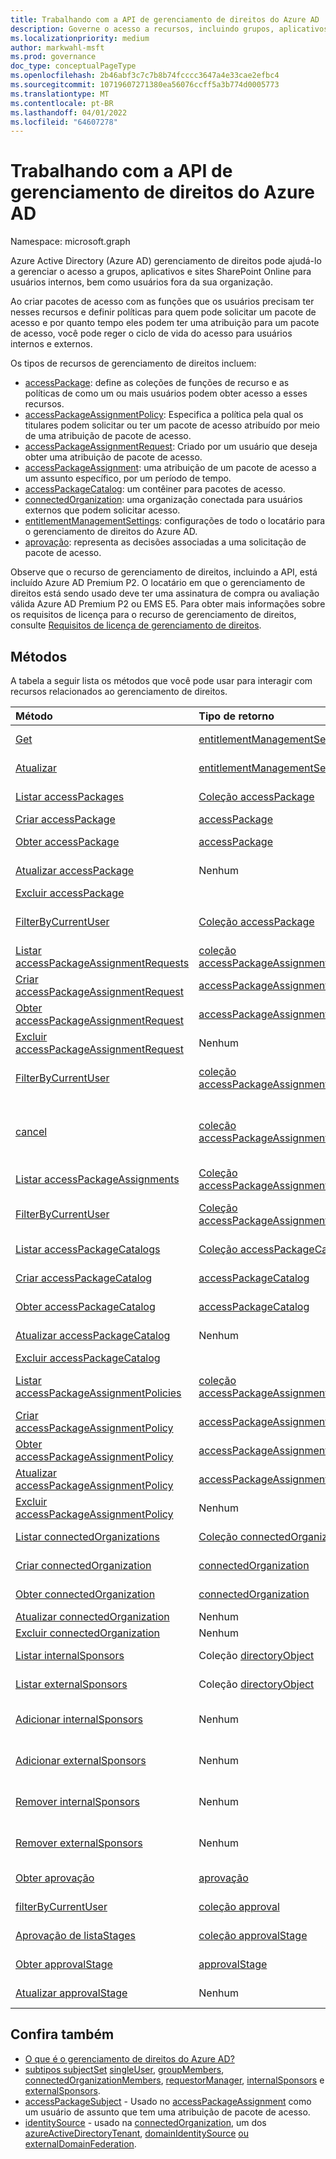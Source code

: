 ```yaml
---
title: Trabalhando com a API de gerenciamento de direitos do Azure AD
description: Governe o acesso a recursos, incluindo grupos, aplicativos e sites por meio do gerenciamento de direitos do Azure AD
ms.localizationpriority: medium
author: markwahl-msft
ms.prod: governance
doc_type: conceptualPageType
ms.openlocfilehash: 2b46abf3c7c7b8b74fcccc3647a4e33cae2efbc4
ms.sourcegitcommit: 10719607271380ea56076ccff5a3b774d0005773
ms.translationtype: MT
ms.contentlocale: pt-BR
ms.lasthandoff: 04/01/2022
ms.locfileid: "64607278"
---
```

# <a name="working-with-the-azure-ad-entitlement-management-api"></a>Trabalhando com a API de gerenciamento de direitos do Azure AD

Namespace: microsoft.graph

Azure Active Directory (Azure AD) gerenciamento de direitos pode ajudá-lo a gerenciar o acesso a grupos, aplicativos e sites SharePoint Online para usuários internos, bem como usuários fora da sua organização.

Ao criar pacotes de acesso com as funções que os usuários precisam ter nesses recursos e definir políticas para quem pode solicitar um pacote de acesso e por quanto tempo eles podem ter uma atribuição para um pacote de acesso, você pode reger o ciclo de vida do acesso para usuários internos e externos.

Os tipos de recursos de gerenciamento de direitos incluem:

- [accessPackage](accesspackage.md): define as coleções de funções de recurso e as políticas de como um ou mais usuários podem obter acesso a esses recursos.
- [accessPackageAssignmentPolicy](accesspackageassignmentpolicy.md): Especifica a política pela qual os titulares podem solicitar ou ter um pacote de acesso atribuído por meio de uma atribuição de pacote de acesso.
- [accessPackageAssignmentRequest](accesspackageassignmentrequest.md): Criado por um usuário que deseja obter uma atribuição de pacote de acesso.
- [accessPackageAssignment](accesspackageassignment.md): uma atribuição de um pacote de acesso a um assunto específico, por um período de tempo.
- [accessPackageCatalog](accesspackagecatalog.md): um contêiner para pacotes de acesso.
- [connectedOrganization](connectedorganization.md): uma organização conectada para usuários externos que podem solicitar acesso.
- [entitlementManagementSettings](entitlementmanagementsettings.md): configurações de todo o locatário para o gerenciamento de direitos do Azure AD.
- [aprovação](approval.md): representa as decisões associadas a uma solicitação de pacote de acesso.

Observe que o recurso de gerenciamento de direitos, incluindo a API, está incluído Azure AD Premium P2. O locatário em que o gerenciamento de direitos está sendo usado deve ter uma assinatura de compra ou avaliação válida Azure AD Premium P2 ou EMS E5. Para obter mais informações sobre os requisitos de licença para o recurso de gerenciamento de direitos, consulte [Requisitos de licença de gerenciamento de direitos](/azure/active-directory/governance/entitlement-management-overview#license-requirements).

## <a name="methods"></a>Métodos

A tabela a seguir lista os métodos que você pode usar para interagir com recursos relacionados ao gerenciamento de direitos.

| Método   | Tipo de retorno |Descrição|
|:---------------|:--------|:----------|
| [Get](../api/entitlementmanagementsettings-get.md) | [entitlementManagementSettings](entitlementmanagementsettings.md) | Leia as propriedades de **um objeto entitlementManagementSettings** . |
| [Atualizar](../api/entitlementmanagementsettings-update.md) | [entitlementManagementSettings](entitlementmanagementsettings.md) | Atualize as propriedades de **um objeto entitlementManagementSettings** . |
| [Listar accessPackages](../api/entitlementmanagement-list-accesspackages.md) | [Coleção accessPackage](accesspackage.md) | Recupere uma lista de **objetos accessPackage** . |
| [Criar accessPackage](../api/entitlementmanagement-post-accesspackages.md) | [accessPackage](accesspackage.md) | Crie um novo **objeto accessPackage** . |
| [Obter accessPackage](../api/accesspackage-get.md) | [accessPackage](accesspackage.md) | Ler propriedades e relações de um **objeto accessPackage** . |
| [Atualizar accessPackage](../api/accesspackage-update.md)|Nenhum | Atualize as propriedades de um **objeto accesspackage** . |
| [Excluir accessPackage](../api/accesspackage-delete.md) | | Excluir **accessPackage**. |
| [FilterByCurrentUser](../api/accesspackage-filterbycurrentuser.md) | [Coleção accessPackage](accesspackage.md) | Recupere uma lista de **objetos accessPackage** filtrados no usuário de entrada. |
| [Listar accessPackageAssignmentRequests](../api/entitlementmanagement-list-assignmentrequests.md) | [coleção accessPackageAssignmentRequest](accesspackageassignmentrequest.md) | Recupere uma lista de **objetos accessPackageAssignmentRequest** . |
| [Criar accessPackageAssignmentRequest](../api/entitlementmanagement-post-assignmentrequests.md) | [accessPackageAssignmentRequest](accesspackageassignmentrequest.md) | Cria um novo **objeto accessPackageAssignmentRequest** . |
| [Obter accessPackageAssignmentRequest](../api/accesspackageassignmentrequest-get.md) | [accessPackageAssignmentRequest](accesspackageassignmentrequest.md) | Leia propriedades e relações de um **objeto accessPackageAssignmentRequest** . |
| [Excluir accessPackageAssignmentRequest](../api/accesspackageassignmentrequest-delete.md) |Nenhum | **Exclua um accessPackageAssignmentRequest**. |
|[FilterByCurrentUser](../api/accesspackageassignmentrequest-filterbycurrentuser.md)|[coleção accessPackageAssignmentRequest](../resources/accesspackageassignmentrequest.md)|Recupere a lista de **objetos accessPackageAssignmentRequest** filtrados no usuário de entrada.|
|[cancel](../api/accesspackageassignmentrequest-cancel.md)|[coleção accessPackageAssignmentRequest](../resources/accesspackageassignmentrequest.md)|Cancele **um objeto accessPackageAssignmentRequest** que está em estado cancelável: `accepted`, `pendingApproval`, , `pendingApprovalEscalated``pendingNotBefore`.|
| [Listar accessPackageAssignments](../api/entitlementmanagement-list-assignments.md) | [Coleção accessPackageAssignment](accesspackageassignment.md) | Recupere uma lista de **objetos accessPackageAssignment** . |
|[FilterByCurrentUser](../api/accesspackageassignment-filterbycurrentuser.md)|[Coleção accessPackageAssignment](../resources/accesspackageassignment.md)|Recupere a lista de **objetos accessPackageAssignment** filtrados no usuário de entrada.|
| [Listar accessPackageCatalogs](../api/entitlementmanagement-list-catalogs.md) | [Coleção accessPackageCatalog](accesspackagecatalog.md) | Recupere uma lista de **objetos accessPackageCatalogs** . |
| [Criar accessPackageCatalog](../api/entitlementmanagement-post-catalogs.md) | [accessPackageCatalog](accesspackagecatalog.md) | Crie um novo **objeto accessPackageCatalog** . |
| [Obter accessPackageCatalog](../api/accesspackagecatalog-get.md) | [accessPackageCatalog](accesspackagecatalog.md) | Ler propriedades e relações de um **objeto accessPackageCatalog** . |
| [Atualizar accessPackageCatalog](../api/accesspackagecatalog-update.md)|Nenhum | Atualize as propriedades de um **objeto accessPackageCatalog** . |
| [Excluir accessPackageCatalog](../api/accesspackagecatalog-delete.md) | | **Exclua um accessPackageCatalog**. |
|[Listar accessPackageAssignmentPolicies](../api/entitlementmanagement-list-assignmentpolicies.md)|[coleção accessPackageAssignmentPolicy](../resources/accesspackageassignmentpolicy.md)|Obter uma lista dos [objetos accessPackageAssignmentPolicy](../resources/accesspackageassignmentpolicy.md) e suas propriedades.|
|[Criar accessPackageAssignmentPolicy](../api/entitlementmanagement-post-assignmentpolicies.md)|[accessPackageAssignmentPolicy](../resources/accesspackageassignmentpolicy.md)|Crie um novo [objeto accessPackageAssignmentPolicy](../resources/accesspackageassignmentpolicy.md) .|
|[Obter accessPackageAssignmentPolicy](../api/accesspackageassignmentpolicy-get.md)|[accessPackageAssignmentPolicy](../resources/accesspackageassignmentpolicy.md)|Leia as propriedades e as relações de um [objeto accessPackageAssignmentPolicy](../resources/accesspackageassignmentpolicy.md) .|
|[Atualizar accessPackageAssignmentPolicy](../api/accesspackageassignmentpolicy-update.md)|[accessPackageAssignmentPolicy](../resources/accesspackageassignmentpolicy.md)|Atualize as propriedades de [um objeto accessPackageAssignmentPolicy](../resources/accesspackageassignmentpolicy.md) .|
|[Excluir accessPackageAssignmentPolicy](../api/accesspackageassignmentpolicy-delete.md)|Nenhum|Exclui um [objeto accessPackageAssignmentPolicy](../resources/accesspackageassignmentpolicy.md) .|
| [Listar connectedOrganizations](../api/entitlementmanagement-list-connectedorganizations.md) | [Coleção connectedOrganization](connectedorganization.md) | Recupere uma lista de **objetos connectedOrganization** . |
| [Criar connectedOrganization](../api/entitlementmanagement-post-connectedorganizations.md) | [connectedOrganization](connectedorganization.md) | Crie um novo **objeto connectedOrganization** . |
| [Obter connectedOrganization](../api/connectedorganization-get.md) | [connectedOrganization](connectedorganization.md) | Leia propriedades e relações de um **objeto connectedOrganization** . |
| [Atualizar connectedOrganization](../api/connectedorganization-update.md) |Nenhum | Atualize **uma connectedOrganization**. |
| [Excluir connectedOrganization](../api/connectedorganization-delete.md) |Nenhum | Excluir uma **connectedOrganization**. |
|[Listar internalSponsors](../api/connectedorganization-list-internalsponsors.md) | Coleção [directoryObject](directoryobject.md) | Recupere uma lista dos **patrocinadores internos de uma connectedOrganization** . |
|[Listar externalSponsors](../api/connectedorganization-list-externalsponsors.md) | Coleção [directoryObject](directoryobject.md) | Recupere uma lista de **patrocinadores externos de uma connectedOrganization** . |
|[Adicionar internalSponsors](../api/connectedorganization-post-internalsponsors.md) | Nenhum | Adicione um usuário ou grupo aos patrocinadores **internos de um connectedOrganization** . |
|[Adicionar externalSponsors](../api/connectedorganization-post-externalsponsors.md) | Nenhum | Adicione um usuário ou grupo aos patrocinadores **externos de um connectedOrganization** . |
|[Remover internalSponsors](../api/connectedorganization-delete-internalsponsors.md) | Nenhum | Remova um usuário ou grupo dos patrocinadores **internos de uma connectedOrganization** . |
|[Remover externalSponsors](../api/connectedorganization-delete-externalsponsors.md) | Nenhum | Remova um usuário ou grupo dos patrocinadores **externos de uma connectedOrganization** . |
|[Obter aprovação](../api/approval-get.md) | [aprovação](approval.md) | Recupere as propriedades de um **objeto de aprovação** . |
|[filterByCurrentUser](../api/approval-filterbycurrentuser.md)| [coleção approval](approval.md)| Recupere os **objetos de** aprovação de um aprovador.|
|[Aprovação de listaStages](../api/approval-list-stages.md) | [coleção approvalStage](approvalstage.md) | Listar **os objetos approvalStage** associados a um **objeto de aprovação** . |
|[Obter approvalStage](../api/approvalstage-get.md) | [approvalStage](approvalstage.md) | Recupere as propriedades de um **objeto approvalStage** . |
|[Atualizar approvalStage](../api/approvalstage-update.md) | Nenhum | Aplicar aprovar ou negar decisão em um **objeto approvalStage** . |

## <a name="see-also"></a>Confira também

- [O que é o gerenciamento de direitos do Azure AD?](/azure/active-directory/governance/entitlement-management-overview)
- [subtipos subjectSet](subjectset.md) [singleUser](singleuser.md), [groupMembers](groupmembers.md), [connectedOrganizationMembers](connectedorganizationmembers.md), [requestorManager](requestormanager.md), [internalSponsors](internalsponsors.md) e [externalSponsors](externalsponsors.md).
- [accessPackageSubject](accesspackagesubject.md) - Usado no [accessPackageAssignment](accesspackageassignment.md) como um usuário de assunto que tem uma atribuição de pacote de acesso.
- [identitySource](identitysource.md) - usado na [connectedOrganization](connectedorganization.md), um dos [azureActiveDirectoryTenant](azureactivedirectorytenant.md), [domainIdentitySource](domainidentitysource.md) [ou externalDomainFederation](externaldomainfederation.md).


